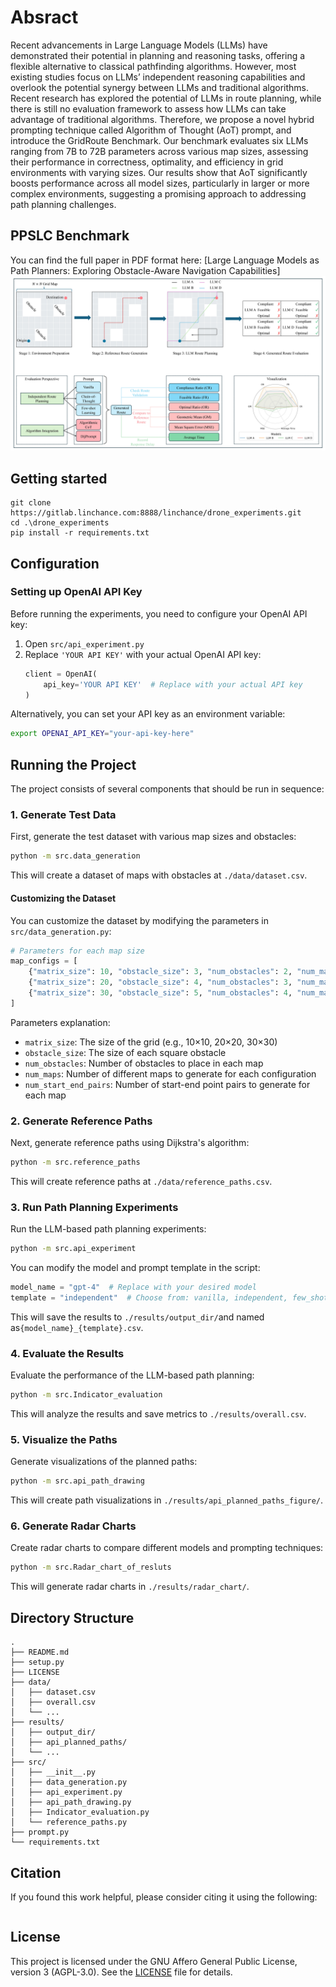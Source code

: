# Absract
Recent advancements in Large Language Models (LLMs) have demonstrated their potential in planning and reasoning tasks, offering a flexible alternative to classical pathfinding algorithms. However, most existing studies focus on LLMs’ independent reasoning capabilities and overlook the potential synergy between LLMs and traditional algorithms.  Recent research has explored the potential of LLMs in route planning, while there is still no evaluation framework to assess how LLMs can take advantage of traditional algorithms. Therefore, we propose a novel hybrid prompting technique called Algorithm of Thought (AoT) prompt, and introduce the GridRoute Benchmark. Our benchmark evaluates six LLMs ranging from 7B to 72B parameters across various map sizes, assessing their performance in correctness, optimality, and efficiency in grid environments with varying sizes. Our results show that AoT significantly boosts performance across all model sizes, particularly in larger or more complex environments, suggesting a promising approach to addressing path planning challenges.

## PPSLC Benchmark
You can find the full paper in PDF format here: [Large Language Models as Path Planners: Exploring Obstacle-Aware Navigation Capabilities]
![Project flow chart](./PPSLC.jpg)

## Getting started

```
git clone https://gitlab.linchance.com:8888/linchance/drone_experiments.git
cd .\drone_experiments
pip install -r requirements.txt
```

## Configuration

### Setting up OpenAI API Key

Before running the experiments, you need to configure your OpenAI API key:

1. Open `src/api_experiment.py`
2. Replace `'YOUR API KEY'` with your actual OpenAI API key:
   ```python
   client = OpenAI(
       api_key='YOUR API KEY'  # Replace with your actual API key
   )
   ```

Alternatively, you can set your API key as an environment variable:
```bash
export OPENAI_API_KEY="your-api-key-here"
```

## Running the Project

The project consists of several components that should be run in sequence:

### 1. Generate Test Data

First, generate the test dataset with various map sizes and obstacles:

```bash
python -m src.data_generation
```

This will create a dataset of maps with obstacles at `./data/dataset.csv`.

#### Customizing the Dataset

You can customize the dataset by modifying the parameters in `src/data_generation.py`:

```python
# Parameters for each map size
map_configs = [
    {"matrix_size": 10, "obstacle_size": 3, "num_obstacles": 2, "num_maps": 100, "num_start_end_pairs": 5},
    {"matrix_size": 20, "obstacle_size": 4, "num_obstacles": 3, "num_maps": 100, "num_start_end_pairs": 5},
    {"matrix_size": 30, "obstacle_size": 5, "num_obstacles": 4, "num_maps": 100, "num_start_end_pairs": 5}
]
```

Parameters explanation:
- `matrix_size`: The size of the grid (e.g., 10×10, 20×20, 30×30)
- `obstacle_size`: The size of each square obstacle
- `num_obstacles`: Number of obstacles to place in each map
- `num_maps`: Number of different maps to generate for each configuration
- `num_start_end_pairs`: Number of start-end point pairs to generate for each map


### 2. Generate Reference Paths

Next, generate reference paths using Dijkstra's algorithm:

```bash
python -m src.reference_paths
```

This will create reference paths at `./data/reference_paths.csv`.

### 3. Run Path Planning Experiments

Run the LLM-based path planning experiments:

```bash
python -m src.api_experiment
```

You can modify the model and prompt template in the script:
```python
model_name = "gpt-4"  # Replace with your desired model
template = "independent"  # Choose from: vanilla, independent, few_shot, algorithm, dijkstra
```

This will save the results to `./results/output_dir/`and named as`{model_name}_{template}.csv`.

### 4. Evaluate the Results

Evaluate the performance of the LLM-based path planning:

```bash
python -m src.Indicator_evaluation
```

This will analyze the results and save metrics to `./results/overall.csv`.

### 5. Visualize the Paths

Generate visualizations of the planned paths:

```bash
python -m src.api_path_drawing
```

This will create path visualizations in `./results/api_planned_paths_figure/`.

### 6. Generate Radar Charts

Create radar charts to compare different models and prompting techniques:

```bash
python -m src.Radar_chart_of_resluts
```

This will generate radar charts in `./results/radar_chart/`.

## Directory Structure
    .
    ├── README.md
    ├── setup.py
    ├── LICENSE
    ├── data/
    │   ├── dataset.csv                
    │   ├── overall.csv                
    │   └── ...                        
    ├── results/
    │   ├── output_dir/                
    │   ├── api_planned_paths/         
    │   └── ...        
    ├── src/
    │   ├── __init__.py
    │   ├── data_generation.py          
    │   ├── api_experiment.py           
    │   ├── api_path_drawing.py         
    │   ├── Indicator_evaluation.py     
    │   └── reference_paths.py          
    ├── prompt.py                       
    └── requirements.txt

## Citation
If you found this work helpful, please consider citing it using the following:
```
```


## License

This project is licensed under the GNU Affero General Public License, version 3 (AGPL-3.0). See the [LICENSE](LICENSE) file for details.
